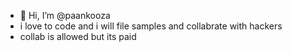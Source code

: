 - 👋 Hi, I’m @paankooza
- i love to code and i will file samples and collabrate with hackers
- collab is allowed but its paid 

<!---
paankooza/paankooza is a ✨ special ✨ repository because its `README.md` (this file) appears on your GitHub profile.
You can click the Preview link to take a look at your changes.
--->
